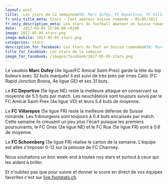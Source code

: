 ```yaml
---
layout: post
title:  Les stars de la semaine&#58; Marc Dufey, FC Deportivo, FC Villarepos et FC Amical Saint-Prex
fr_only_title_meta: Stars - Foot amateur Suisse romande - 05/05/2017
fr_only_description_meta: Les stars du football amateur en Suisse romande de la 2e à la 5e ligue - 05/05/2017
date:   2017-05-05 15:00:00 +0200
image: 2017-05-05-stars.png
image-mobile: 2017-05-05-stars.png
categories: stars
description_for_facebook: Les stars du foot en Suisse romande&#58; Marc Dufey, FC Deportivo, FC Villarepos et FC Amical Saint-Prex
title_for_facebook: Les stars de la semaine
image_for_facebook: /images/facebook/2017-05-05-stars.png
---
```

Le vaudois __Marc Dufey__ (4e ligue/FC Amical Saint-Prex) garde la tête du top buteurs avec 32 buts marqués! Il est suivi de très près par Irnes Catic (FC Rapid Jonction Bosna, 4e ligue GE) et ses 31 buts.

Le __FC Deportivo__ (5e ligue NE) reste la meilleure attaque en conservant sa moyenne de 5.5 buts par match. Les neuchâtelois sont toujours suivis par le FC Amical Saint-Prex (4e ligue VD) et leurs 5.4 buts de moyenne.

Le __FC Villarepos__ (5e ligue FR) reste la meilleure défense de Suisse romande. Les fribourgeois sont toujours à 0.4 buts encaissés par match. Cette semaine ils creusent un peu plus l'écart puisque les premiers poursuivants, le FC Onex (3e ligue NE) et le FC Rue (5e ligue FR) sont à 0.6 de moyenne.

Le __FC Schoenberg__ (3e ligue FR) réalise le carton de la semaine. L'équipe est allée s'imposer 0-12 sur la pelouse de FC Charmey.

Nous souhaitons un bon week-end à toutes nos stars et surtout à ceux qui les aident à briller.

Et n'oubliez pas que pour suivre et donner le score en direct de vos équipes favorites c'est sur <a href='http://live.footstats.ch'>live.footstats.ch</a>.